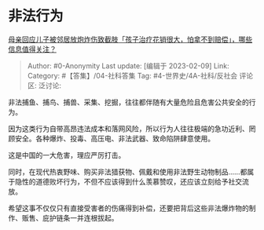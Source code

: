 # 非法行为
[母亲回应儿子被邻居放炮炸伤致截肢「孩子治疗花销很大，怕拿不到赔偿」，哪些信息值得关注？](https://www.zhihu.com/question/582492537/answer/2883360791)

> Author: #0-Anonymity
> Last update: [编辑于 2023-02-09]
> Link:
> Category: #【答集】/04-社科答集
> Tag: #4-世界史/4A-社科/反社会
> 评论区:
> 泛讨论:

非法捕鱼、捕鸟、捕兽、采集、挖掘，往往都伴随有大量危险且危害公共安全的行为。

因为这类行为自带高昂违法成本和落网风险，所以行为人往往极端的急功近利、罔顾安全。各种爆炸、投毒、高压电、非法武器、致命陷阱肆意使用。

这是中国的一大危害，理应严厉打击。

同时，在现代热衷野味、购买非法猎获物、佩戴和使用非法野生动物制品……都属于隐性的道德败坏行为，不但不应该得到什么羡慕赞叹，还应该立刻给予社交流放。

希望这事不仅仅只有直接受害者的伤痛得到补偿，还要把背后这些非法爆炸物的制作、贩售、庇护链条一并连根拔起。

